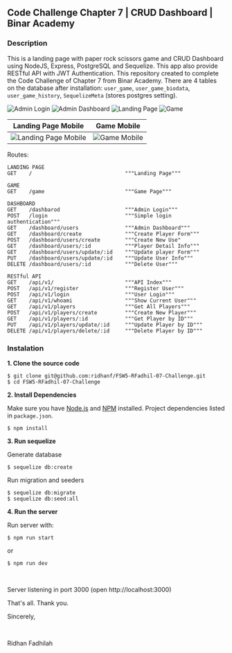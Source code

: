 ## Code Challenge Chapter 7 | CRUD Dashboard | Binar Academy

### Description

This is a landing page with paper rock scissors game and CRUD Dashboard using NodeJS, Express, PostgreSQL and Sequelize. This app also provide RESTful API with JWT Authentication. This repository created to complete the Code Challenge of Chapter 7 from Binar Academy. There are 4 tables on the database after installation: `user_game`, `user_game_biodata`, `user_game_history`, `SequelizeMeta` (stores postgres setting).

![Admin Login](https://github.com/ridhanf/FSW5-RFadhil-06-Challenge/blob/feature/dashboard/preview/admin-login.png?raw=true)
![Admin Dashboard](https://github.com/ridhanf/FSW5-RFadhil-06-Challenge/blob/feature/dashboard/preview/admin-dashboard.png?raw=true)
![Landing Page](https://github.com/ridhanf/FSW5-RFadhil-06-Challenge/blob/feature/dashboard/preview/landing-page.png?raw=true)
![Game](https://github.com/ridhanf/FSW5-RFadhil-06-Challenge/blob/feature/dashboard/preview/game.png?raw=true)

Landing Page Mobile        |  Game Mobile
:-------------------------:|:-------------------------:
![Landing Page Mobile](https://github.com/ridhanf/FSW5-RFadhil-06-Challenge/blob/feature/dashboard/preview/landing-page-mobile.png?raw=true)  |  ![Game Mobile](https://github.com/ridhanf/FSW5-RFadhil-06-Challenge/blob/feature/dashboard/preview/game-mobile.png?raw=true)

Routes:

```
LANDING PAGE
GET    /                              """Landing Page"""

GAME
GET    /game                          """Game Page"""

DASHBOARD
GET    /dashbarod                     """Admin Login"""
POST   /login                         """Simple login authentication"""
GET    /dashboard/users               """Admin Dashboard"""
GET    /dashboard/create              """Create Player Form"""
POST   /dashboard/users/create        """Create New Use"
GET    /dashboard/users/:id           """Player Detail Info"""
GET    /dashboard/users/update/:id    """Update player Form"""
PUT    /dashboard/users/update/:id    """Update User Info"""
DELETE /dashboard/users/:id           """Delete User"""

RESTful API
GET    /api/v1/                       """API Index"""
POST   /api/v1/register               """Register User"""
POST   /api/v1/login                  """User Login"""
GET    /api/v1/whoami                 """Show Current User"""
GET    /api/v1/players                """Get All Players"""
POST   /api/v1/players/create         """Create New Player"""
GET    /api/v1/players/:id            """Get Player by ID"""
PUT    /api/v1/players/update/:id     """Update Player by ID"""
DELETE /api/v1/players/delete/:id     """Delete Player by ID"""
```


### Instalation

**1. Clone the source code**

```
$ git clone git@github.com:ridhanf/FSW5-RFadhil-07-Challenge.git
$ cd FSW5-RFadhil-07-Challenge
```

**2. Install Dependencies**

Make sure you have [Node.js](https://nodejs.org/) and [NPM](https://www.npmjs.com/) installed. Project dependencies listed in `package.json`.

```
$ npm install
```

**3. Run sequelize**

Generate database

```
$ sequelize db:create
```

Run migration and seeders

```
$ sequelize db:migrate
$ sequelize db:seed:all
```

**4. Run the server**

Run server with:

```
$ npm run start
```

or

```
$ npm run dev
```

&nbsp;

Server listening in port 3000 (open http://localhost:3000)

That's all. Thank you.


Sincerely,

&nbsp;

Ridhan Fadhilah